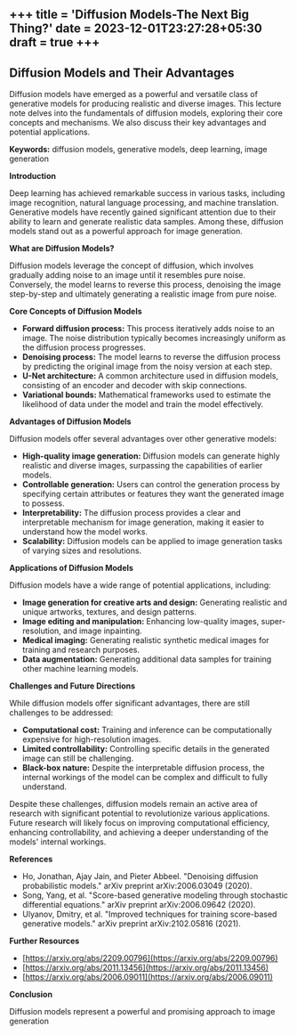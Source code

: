+++
title = 'Diffusion Models-The Next Big Thing?'
date = 2023-12-01T23:27:28+05:30
draft = true
+++
---


## Diffusion Models and Their Advantages

Diffusion models have emerged as a powerful and versatile class of generative models for producing realistic and diverse images. This lecture note delves into the fundamentals of diffusion models, exploring their core concepts and mechanisms. We also discuss their key advantages and potential applications.

**Keywords:** diffusion models, generative models, deep learning, image generation

**Introduction**

Deep learning has achieved remarkable success in various tasks, including image recognition, natural language processing, and machine translation. Generative models have recently gained significant attention due to their ability to learn and generate realistic data samples. Among these, diffusion models stand out as a powerful approach for image generation.

**What are Diffusion Models?**

Diffusion models leverage the concept of diffusion, which involves gradually adding noise to an image until it resembles pure noise. Conversely, the model learns to reverse this process, denoising the image step-by-step and ultimately generating a realistic image from pure noise.

**Core Concepts of Diffusion Models**

* **Forward diffusion process:** This process iteratively adds noise to an image. The noise distribution typically becomes increasingly uniform as the diffusion process progresses.
* **Denoising process:** The model learns to reverse the diffusion process by predicting the original image from the noisy version at each step.
* **U-Net architecture:** A common architecture used in diffusion models, consisting of an encoder and decoder with skip connections.
* **Variational bounds:** Mathematical frameworks used to estimate the likelihood of data under the model and train the model effectively.

**Advantages of Diffusion Models**

Diffusion models offer several advantages over other generative models:

* **High-quality image generation:** Diffusion models can generate highly realistic and diverse images, surpassing the capabilities of earlier models.
* **Controllable generation:** Users can control the generation process by specifying certain attributes or features they want the generated image to possess.
* **Interpretability:** The diffusion process provides a clear and interpretable mechanism for image generation, making it easier to understand how the model works.
* **Scalability:** Diffusion models can be applied to image generation tasks of varying sizes and resolutions.

**Applications of Diffusion Models**

Diffusion models have a wide range of potential applications, including:

* **Image generation for creative arts and design:** Generating realistic and unique artworks, textures, and design patterns.
* **Image editing and manipulation:** Enhancing low-quality images, super-resolution, and image inpainting.
* **Medical imaging:** Generating realistic synthetic medical images for training and research purposes.
* **Data augmentation:** Generating additional data samples for training other machine learning models.

**Challenges and Future Directions**

While diffusion models offer significant advantages, there are still challenges to be addressed:

* **Computational cost:** Training and inference can be computationally expensive for high-resolution images.
* **Limited controllability:** Controlling specific details in the generated image can still be challenging.
* **Black-box nature:** Despite the interpretable diffusion process, the internal workings of the model can be complex and difficult to fully understand.

Despite these challenges, diffusion models remain an active area of research with significant potential to revolutionize various applications. Future research will likely focus on improving computational efficiency, enhancing controllability, and achieving a deeper understanding of the models' internal workings.

**References**

* Ho, Jonathan, Ajay Jain, and Pieter Abbeel. "Denoising diffusion probabilistic models." arXiv preprint arXiv:2006.03049 (2020).
* Song, Yang, et al. "Score-based generative modeling through stochastic differential equations." arXiv preprint arXiv:2006.09642 (2020).
* Ulyanov, Dmitry, et al. "Improved techniques for training score-based generative models." arXiv preprint arXiv:2102.05816 (2021).

**Further Resources**

* [https://arxiv.org/abs/2209.00796](https://arxiv.org/abs/2209.00796)
* [https://arxiv.org/abs/2011.13456](https://arxiv.org/abs/2011.13456)
* [https://arxiv.org/abs/2006.09011](https://arxiv.org/abs/2006.09011)

**Conclusion**

Diffusion models represent a powerful and promising approach to image generation
